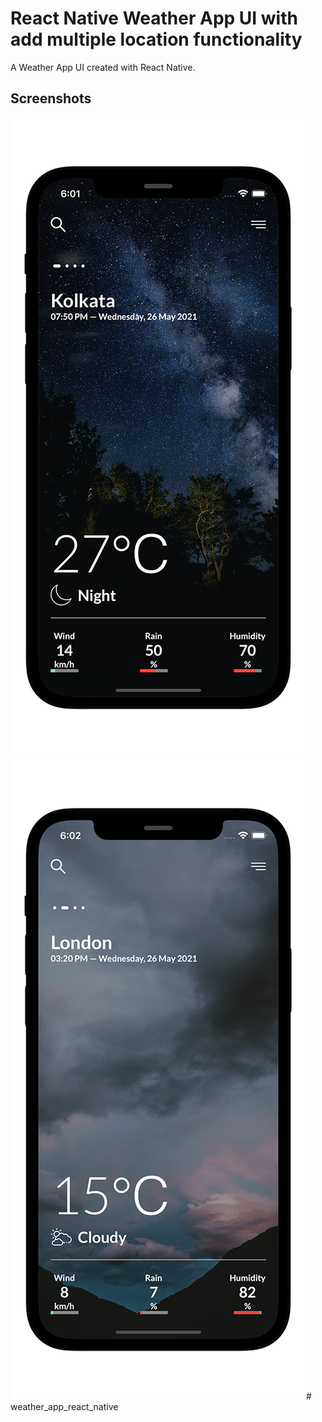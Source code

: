 # React Native Weather App UI with add multiple location functionality 

A Weather App UI created with React Native.


## Screenshots 

![](./screenshots/weather1.png)
![](./screenshots/weather2.png)# weather_app_react_native
